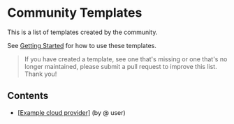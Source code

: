 # Community Templates

This is a list of templates created by the community.

See [Getting Started](./README.md#getting-started) for how to use these templates.

> If you have created a template, see one that's missing or one that's no longer
maintained, please submit a pull request to improve this list. Thank you!

## Contents

- [[Example cloud provider]](https://github.com/...) (by @ user)
